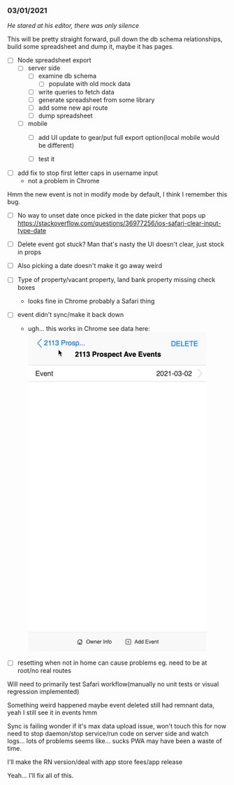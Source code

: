 ### 03/01/2021
*He stared at his editor, there was only silence*

This will be pretty straight forward, pull down the db schema relationships, build some spreadsheet and dump it, maybe it has pages.

- [ ] Node spreadsheet export
    - [ ] server side
        - [ ] examine db schema
            - [ ] populate with old mock data
        - [ ] write queries to fetch data
        - [ ] generate spreadsheet from some library
        - [ ] add some new api route
        - [ ] dump spreadsheet
    - [ ] mobile
        - [ ] add UI update to gear/put full export option(local mobile would be different)
        - [ ] test it


- [ ] add fix to stop first letter caps in username input
    - not a problem in Chrome

Hmm the new event is not in modify mode by default, I think I remember this bug.
- [ ] No way to unset date once picked in the date picker that pops up
https://stackoverflow.com/questions/36977256/ios-safari-clear-input-type-date

- [ ] Delete event got stuck?
Man that's nasty the UI doesn't clear, just stock in props

- [ ] Also picking a date doesn't make it go away weird

- [ ] Type of property/vacant property, land bank property missing check boxes
    - looks fine in Chrome probably a Safari thing

- [ ] event didn't sync/make it back down
    - ugh... this works in Chrome
    see data here:
    ![workflow](./repo-images/sample-data.gif)

- [ ] resetting when not in home can cause problems eg. need to be at root/no real routes

Will need to primarily test Safari workflow(manually no unit tests or visual regression implemented)

Something weird happened maybe event deleted still had remnant data, yeah I still see it in events hmm

Sync is failing wonder if it's max data upload issue, won't touch this for now need to stop daemon/stop service/run code on server side and watch logs... lots of problems seems like... sucks PWA may have been a waste of time.

I'll make the RN version/deal with app store fees/app release

Yeah... I'll fix all of this.